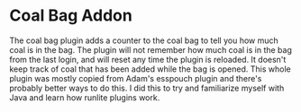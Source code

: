 # Coal Bag Addon
The coal bag plugin adds a counter to the coal bag to tell you how much coal is in the bag. The plugin will not remember how much coal is in the bag from the last login, and will reset any time the plugin is reloaded. It doesn't keep track of coal that has been added while the bag is opened. This whole plugin was mostly copied from Adam's esspouch plugin and there's probably better ways to do this. I did this to try and familiarize myself with Java and learn how runlite plugins work.
